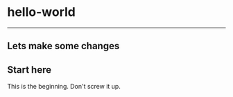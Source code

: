 # hello-world
-----
Lets make some changes
-----
## Start here

This is the beginning. Don't screw it up.
